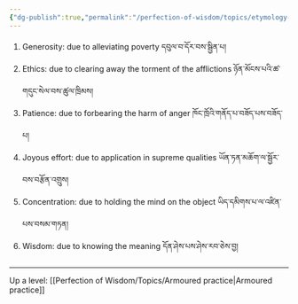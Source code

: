 ```yaml
---
{"dg-publish":true,"permalink":"/perfection-of-wisdom/topics/etymology-of-the-six-perfections/"}
---
```


1. Generosity: due to alleviating poverty དབུལ་བ་དོར་བས་སྦྱིན་པ།
2. Ethics: due to clearing away the torment of the afflictions ཉོན་མོངས་པའི་ཚ་གདུང་སེལ་བས་ཚུལ་ཁྲིམས།
3. Patience: due to forbearing the harm of anger ཁོང་ཁྲོའི་གནོད་པ་བཟོད་པས་བཟོད་པ།
4. Joyous effort: due to application in supreme qualities ཡོན་ཏན་མཆོག་ལ་སྦྱོར་བས་བརྩོན་འགྲུས།
5. Concentration: due to holding the mind on the object ཡིད་དམིགས་པ་ལ་འཛིན་པས་བསམ་གཏན།
6. Wisdom: due to knowing the meaning དོན་ཤེས་པས་ཤེས་རབ་ཅེས་བྱ།



---
Up a level: [[Perfection of Wisdom/Topics/Armoured practice\|Armoured practice]]